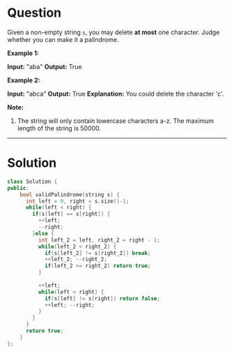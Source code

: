 
# Question

Given a non-empty string  `s`, you may delete  **at most**  one character. Judge whether you can make it a palindrome.

**Example 1:**  

**Input:** "aba"
**Output:** True

**Example 2:**  

**Input:** "abca"
**Output:** True
**Explanation:** You could delete the character 'c'.

**Note:**  

1. The string will only contain lowercase characters a-z. The maximum length of the string is 50000.


-------

# Solution

```cpp
class Solution {
public:
    bool validPalindrome(string s) {
      int left = 0, right = s.size()-1;
      while(left < right) {
        if(s[left] == s[right]) {
          ++left;
          --right;
        }else {
          int left_2 = left, right_2 = right - 1;
          while(left_2 < right_2) {
            if(s[left_2] != s[right_2]) break;
            ++left_2; --right_2;
            if(left_2 >= right_2) return true;
          } 
          
          ++left;
          while(left < right) {
            if(s[left] != s[right]) return false;
            ++left; --right;
          }
        }
      } 
      return true;
    }
};
```